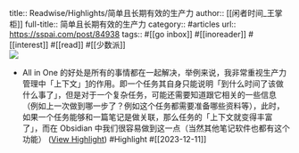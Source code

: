 title:: Readwise/Highlights/简单且长期有效的生产力
author:: [[闲者时间_王掌柜]]
full-title:: 简单且长期有效的生产力
category:: #articles
url:: https://sspai.com/post/84938
tags:: #[[go inbox]] #[[inoreader]] #[[interest]] #[[read]] #[[少数派]]  
![](https://cdn.sspai.com/editor/u_5b3wva6y/17021055305082.jpg)
- All in One 的好处是所有的事情都在一起解决，举例来说，我非常重视生产力管理中「上下文」[1](https://sspai.com/post/84938#fn-1)的作用。即一个任务其自身只能说明「到什么时间了该做什么事了」，但是对于一个复杂任务，可能还需要知道跟它相关的一些信息（例如上一次做到哪一步了？例如这个任务都需要准备哪些资料等），此时，如果一个任务能够和一篇笔记是做关联，那么任务的「上下文就变得丰富了」，而在 Obsidian 中我们很容易做到这一点（当然其他笔记软件也都有这个功能） ([View Highlight](https://read.readwise.io/read/01hhbrkceber2jxmfpsm5hgft6)) #Highlight #[[2023-12-11]]